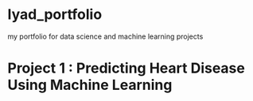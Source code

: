 # Iyad_portfolio
my portfolio for data science and machine learning projects

# Project 1 : Predicting Heart Disease Using Machine Learning


